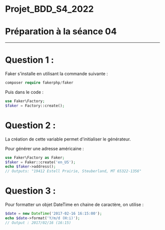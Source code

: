 # Projet_BDD_S4_2022

# Préparation à la séance 04

---

# Question 1 :

Faker s'installe en utilisant la commande suivante :

```php
composer require fakerphp/faker
```

Puis dans le code :

```php
use Faker\Factory;
$faker = Factory::create();
```

# Question 2 :

La création de cette variable permet d'initialiser le générateur.

Pour générer une adresse américaine :

```php
use Faker\Factory as Faker;
$faker = Faker::create('en_US');
echo $faker->address();
// Outputs: "19412 Estell Prairie, Steuberland, MT 65322-1356"
```

# Question 3 :

Pour formatter un objet DateTime en chaine de caractère, on utilise :

```php
$date = new DateTime('2017-02-16 16:15:00');
echo $date->format('Y/m/d (H:i)');
// Output : 2017/02/16 (16:15)
```